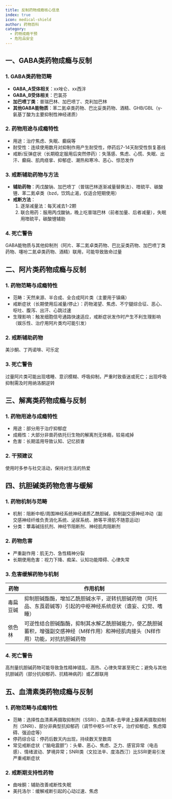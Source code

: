 ```yaml
---
title: 反制药物成瘾核心信息
index: true
icon: medical-shield
author: 药物百科
category:
  - 药物成瘾干预
  - 危险品安全
---
```


## 一、GABA类药物成瘾与反制
### 1. GABA类药物范畴
- **GABA_A受体相关**：xx唑仑、xx西泮
- **GABA_B受体相关**：巴氯芬
- **加巴喷丁类**：普瑞巴林、加巴喷丁、克利加巴林
- **其他GABA能物质**：苯二氮卓类药物、巴比妥类药物、酒精、GHB/GBL（γ-氨基丁酸为主要抑制性神经递质）

### 2. 药物用途与成瘾特性
- 用途：治疗焦虑、失眠、癫痫等
- 耐受性：连续使用数月对抑制作用产生耐受性，停药后7-14天耐受性恢复基线
- 戒断/反弹症状（长期稳定服用后突然停药）：失落感、焦虑、心慌、失眠、出汗、癫痫、肌肉痉挛、抑郁症、潮热和寒冷、恶心、惊恐发作

### 3. 戒断辅助药物与方法
- **辅助药物**：丙戊酸钠、加巴喷丁（普瑞巴林逐渐减量替换法）、喹硫平、碳酸锂、苯二氮卓类（bzd，饮鸩止渴，仅适合短期使用）
- **戒断方法**：
  1. 逐渐减量法：每天减去1-2颗
  2. 联合用药：服用丙戊酸钠，晚上吃普瑞巴林（前者加量、后者减量），失眠用喹硫平，碳酸锂辅助

### 4. 死亡警告
GABA能物质与其他抑制剂（阿片、苯二氮卓类药物、巴比妥类药物、加巴喷丁类药物、噻吩二氮卓类药物、酒精）联用，可能导致致命过量


## 二、阿片类药物成瘾与反制
### 1. 药物范畴与成瘾特性
- 范畴：天然来源、半合成、全合成阿片类（主要用于镇痛）
- 戒断症状（长期使用后减量/停止）：药物渴望、焦虑、不宁腿综合征、恶心、呕吐、腹泻、出汗、心跳过速
- 生理影响：触发细胞信号通路快速适应，戒断症状发作时产生不利生理影响（娱乐性、治疗用阿片类均可能引发）

### 2. 戒断辅助药物
美沙酮、丁丙诺啡、可乐定

### 3. 死亡警告
过量阿片类可能出现嗜睡、意识模糊、呼吸抑制，严重时致昏迷或死亡；出现呼吸抑制需及时用纳洛酮逆转


## 三、解离类药物成瘾与反制
### 1. 药物用途与成瘾特性
- 用途：部分用于治疗抑郁症
- 成瘾性：大部分非兽药依托衍生物的解离剂无体瘾，较易戒掉
- 危害：长期滥用导致认知、记忆损害

### 2. 干预建议
使用时多参与社交活动，保持对生活的热爱


## 四、抗胆碱类药物危害与缓解
### 1. 药物机制与范畴
- 机制：阻断中枢/周围神经系统神经递质乙酰胆碱，抑制副交感神经冲动（副交感神经纤维负责消化系统、泌尿系统、肺等平滑肌不随意运动）
- 分类：蕈毒碱拮抗剂、神经节阻断剂、神经肌肉阻断剂

### 2. 药物危害
- 严重副作用：肌无力、急性精神分裂
- 长期使用危害：视力下降、痴呆、认知功能障碍、心律失常

### 3. 危害缓解药物与机制
| 药物       | 作用机制                                                                 |
|------------|--------------------------------------------------------------------------|
| 毒扁豆碱   | 抑制胆碱酯酶，增加乙酰胆碱水平，逆转抗胆碱药物（阿托品、东莨菪碱等）引起的中枢神经系统症状（谵妄、幻觉、嗜睡） |
| 依色林     | 可逆性结合胆碱酯酶，抑制其水解乙酰胆碱能力，使乙酰胆碱蓄积，增强副交感神经（M样作用）和神经肌肉接头（N样作用）功能，对抗抗胆碱药物 |

### 4. 死亡警告
高剂量抗胆碱药物可能导致急性精神错乱、高热、心律失常甚至死亡；避免与其他抗胆碱药（部分抗抑郁药、抗精神病药）或乙醇联用


## 五、血清素类药物成瘾与反制
### 1. 药物范畴与成瘾特性
- 范畴：选择性血清素再摄取抑制剂（SSRI）、血清素-去甲肾上腺素再摄取抑制剂（SNRI）、部分非典型抗抑郁药（调节中枢5-HT水平，治疗抑郁症、焦虑障碍、强迫症等）
- 停药综合征：停药后数天内出现，持续数天至数周
- 常见戒断症状（“脑电震颤”）：头晕、恶心、焦虑、乏力、感官异常（电击感）、情绪波动、梦境异常；SNRI类（文拉法辛、度洛西汀）比SSRI更易引发严重戒断症状

### 2. 戒断期支持性药物
- 曲唑酮：辅助改善戒断性失眠
- 美托洛尔：缓解戒断引起的心动过速、焦虑